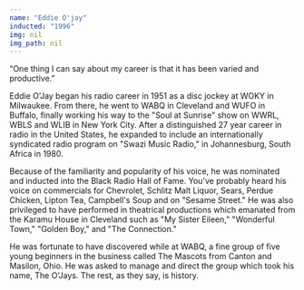 ```yaml
---
name: "Eddie O'jay"
inducted: "1996"
img: nil
img_path: nil
---
```


“One thing I can say about my career is that it has been varied and productive.”

Eddie O’Jay began his radio career in 1951 as a disc jockey at WOKY in Milwaukee. From there, he went to WABQ in Cleveland and WUFO in Buffalo, finally working his way to the "Soul at Sunrise" show on WWRL, WBLS and WLIB in New York City. After a distinguished 27 year career in radio in the United States, he expanded to include an internationally syndicated radio program on "Swazi Music Radio," in Johannesburg, South Africa in 1980.

Because of the familiarity and popularity of his voice, he was nominated and inducted into the Black Radio Hall of Fame. You've probably heard his voice on commercials for Chevrolet, Schlitz Malt Liquor, Sears, Perdue Chicken, Lipton Tea, Campbell's Soup and on "Sesame Street." He was also privileged to have performed in theatrical productions which emanated from the Karamu House in Cleveland such as "My Sister Eileen," "Wonderful Town," "Golden Boy," and "The Connection."

He was fortunate to have discovered while at WABQ, a fine group of five young beginners in the business called The Mascots from Canton and Masilon, Ohio. He was asked to manage and direct the group which took his name, The O'Jays. The rest, as they say, is history.

